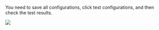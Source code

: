<IntegrationDetailCard title="Testing">

You need to save all configurations, click test configurations, and then check the test results.

![](~@imagesZhCn/integration/confluence/step5.png)

</IntegrationDetailCard>

